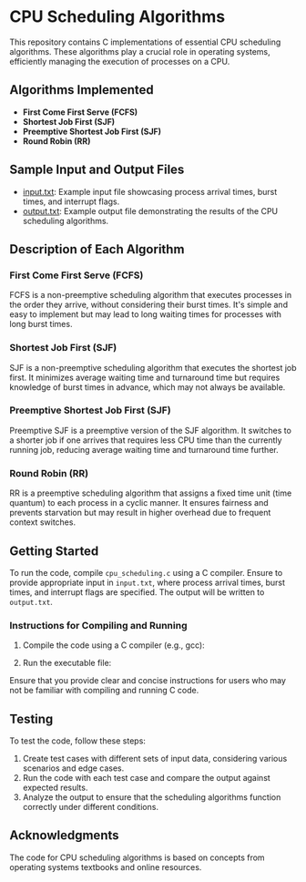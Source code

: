 # CPU Scheduling Algorithms

This repository contains C implementations of essential CPU scheduling algorithms. These algorithms play a crucial role in operating systems, efficiently managing the execution of processes on a CPU.

## Algorithms Implemented

- **First Come First Serve (FCFS)**
- **Shortest Job First (SJF)**
- **Preemptive Shortest Job First (SJF)**
- **Round Robin (RR)**

## Sample Input and Output Files

- [input.txt](./input.txt): Example input file showcasing process arrival times, burst times, and interrupt flags.
- [output.txt](./output.txt): Example output file demonstrating the results of the CPU scheduling algorithms.

## Description of Each Algorithm

### First Come First Serve (FCFS)
FCFS is a non-preemptive scheduling algorithm that executes processes in the order they arrive, without considering their burst times. It's simple and easy to implement but may lead to long waiting times for processes with long burst times.

### Shortest Job First (SJF)
SJF is a non-preemptive scheduling algorithm that executes the shortest job first. It minimizes average waiting time and turnaround time but requires knowledge of burst times in advance, which may not always be available.

### Preemptive Shortest Job First (SJF)
Preemptive SJF is a preemptive version of the SJF algorithm. It switches to a shorter job if one arrives that requires less CPU time than the currently running job, reducing average waiting time and turnaround time further.

### Round Robin (RR)
RR is a preemptive scheduling algorithm that assigns a fixed time unit (time quantum) to each process in a cyclic manner. It ensures fairness and prevents starvation but may result in higher overhead due to frequent context switches.

## Getting Started

To run the code, compile `cpu_scheduling.c` using a C compiler. Ensure to provide appropriate input in `input.txt`, where process arrival times, burst times, and interrupt flags are specified. The output will be written to `output.txt`.

### Instructions for Compiling and Running

1. Compile the code using a C compiler (e.g., gcc):

2. Run the executable file:

Ensure that you provide clear and concise instructions for users who may not be familiar with compiling and running C code.

## Testing

To test the code, follow these steps:

1. Create test cases with different sets of input data, considering various scenarios and edge cases.
2. Run the code with each test case and compare the output against expected results.
3. Analyze the output to ensure that the scheduling algorithms function correctly under different conditions.

## Acknowledgments

The code for CPU scheduling algorithms is based on concepts from operating systems textbooks and online resources.
